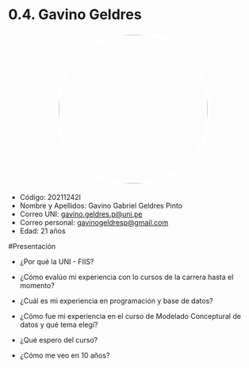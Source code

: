 # 0.4. Gavino Geldres

<img src="gavino_geldres_p.jpeg" alt="Foto" style="display: block; margin: 10px auto; width: 300px; border-radius: 150px; border: 5px solid #fff;">

- Código: 20211242I
- Nombre y Apellidos: Gavino Gabriel Geldres Pinto
- Correo UNI: gavino.geldres.p@uni.pe
- Correo personal: gavinogeldresp@gmail.com
- Edad: 21 años


#Presentación
 - ¿Por qué la UNI - FIIS?
 
 - ¿Cómo evalúo mi experiencia con lo cursos de la carrera hasta el momento?

 - ¿Cuál es mi experiencia en programación y base de datos?

 - ¿Cómo fue mi experiencia en el curso de Modelado Conceptural de datos y qué tema elegí?

 - ¿Qué espero del curso?

 - ¿Cómo me veo en 10 años?